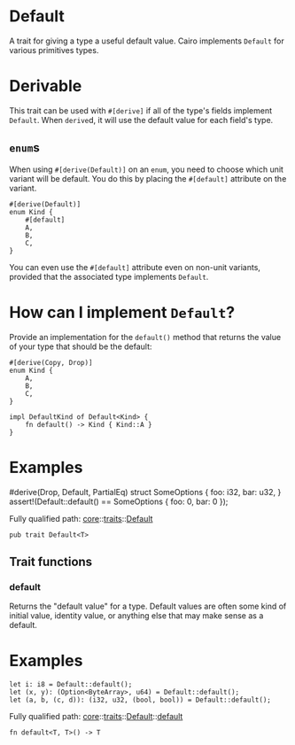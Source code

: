 # Default

A trait for giving a type a useful default value.
Cairo implements `Default` for various primitives types.
# Derivable

This trait can be used with `#[derive]` if all of the type's fields implement
`Default`. When `derive`d, it will use the default value for each field's type.
## `enum`s

When using `#[derive(Default)]` on an `enum`, you need to choose which unit variant will be
default. You do this by placing the `#[default]` attribute on the variant.
```cairo
#[derive(Default)]
enum Kind {
    #[default]
    A,
    B,
    C,
}
```

You can even use the `#[default]` attribute even on non-unit variants, provided that the
associated type implements `Default`.
# How can I implement `Default`?

Provide an implementation for the `default()` method that returns the value of
your type that should be the default:
```cairo
#[derive(Copy, Drop)]
enum Kind {
    A,
    B,
    C,
}

impl DefaultKind of Default<Kind> {
    fn default() -> Kind { Kind::A }
}
```
# Examples

#derive(Drop, Default, PartialEq)
struct SomeOptions {
foo: i32,
bar: u32,
}
assert!(Default::default() == SomeOptions { foo: 0, bar: 0 });

Fully qualified path: [core](./core.md)::[traits](./core-traits.md)::[Default](./core-traits-Default.md)

<pre><code class="language-cairo">pub trait Default&lt;T&gt;</code></pre>

## Trait functions

### default

Returns the "default value" for a type.
Default values are often some kind of initial value, identity value, or anything else that
may make sense as a default.
# Examples

```cairo
let i: i8 = Default::default();
let (x, y): (Option<ByteArray>, u64) = Default::default();
let (a, b, (c, d)): (i32, u32, (bool, bool)) = Default::default();
```

Fully qualified path: [core](./core.md)::[traits](./core-traits.md)::[Default](./core-traits-Default.md)::[default](./core-traits-Default.md#default-1)

<pre><code class="language-cairo">fn default&lt;T, T&gt;() -&gt; T</code></pre>


